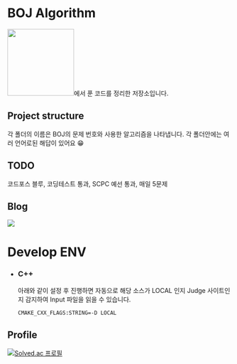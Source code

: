 # BOJ Algorithm

<a href="https://www.acmicpc.net/" x="_blank"><img src="https://d2gd6pc034wcta.cloudfront.net/images/logo@2x.png" width="150"/></a>에서 푼 코드를 정리한 저장소입니다.

## Project structure
각 폴더의 이름은 BOJ의 문제 번호와 사용한 알고리즘을 나타냅니다.
각 폴더안에는 여러 언어로된 해답이 있어요 😁

## TODO
코드포스 블루, 코딩테스트 통과, SCPC 예선 통과, 매일 5문제 

## Blog
<a href="https://www.notion.so/ee4b444a5925450f8086b8139b8e8adf" alt="노션 링크">
  <img src="https://res.cloudinary.com/dgggcrkxq/image/upload/v1570106347/noticon/hx52ypkqqdzjdvd8iaid.svg"/>
</a>

# Develop ENV

- ### C++
  아래와 같이 설정 후 진행하면 자동으로 해당 소스가 LOCAL 인지 Judge 사이트인지 감지하여 Input 파일을 읽을 수 있습니다.
  
  
  ```sh
  CMAKE_CXX_FLAGS:STRING=-D LOCAL
  ```


## Profile
[![Solved.ac 프로필](http://mazassumnida.wtf/api/generate_badge?boj=yang6676)](https://solved.ac/yang6676)

